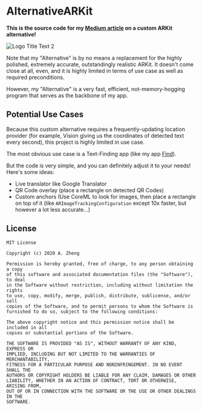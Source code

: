 # AlternativeARKit
**This is the source code for my [Medium article](https://betterprogramming.pub/a-custom-alternative-to-arkit-c07961a38d2a?source=friends_link&sk=ed0c89157da6520e60179f07cb40f911) on a custom ARKit alternative!**

![][image]

Note that my "Alternative" is by no means a replacement for the highly polished, extremely accurate, outstandingly realistic ARKit. It doesn't come close at all, even, and it is highly limited in terms of use case as well as required preconditions.

However, my "Alternative" is a very fast, efficient, not-memory-hogging program that serves as the backbone of my app.

## Potential Use Cases
Because this custom alternative requires a frequently-updating location provider (for example, Vision giving us the coordinates of detected text every second), this project is highly limited in use case.

The most obvious use case is a Text-Finding app (like my app [Find](https://www.getfind.app/)).

But the code is very simple, and you can definitely adjust it to your needs!
Here's some ideas:

- Live translator like Google Translator
- QR Code overlay (place a rectangle on detected QR Codes)
- Custom anchors (Use CoreML to look for images, then place a rectangle on top of it (like `ARImageTrackingConfiguration` except 10x faster, but however a lot less accurate...)

[image]: https://raw.githubusercontent.com/zjohnzheng/AlternativeARKit/master/images/ARProjection.png "Logo Title Text 2"

## License
```
MIT License

Copyright (c) 2020 A. Zheng

Permission is hereby granted, free of charge, to any person obtaining a copy
of this software and associated documentation files (the "Software"), to deal
in the Software without restriction, including without limitation the rights
to use, copy, modify, merge, publish, distribute, sublicense, and/or sell
copies of the Software, and to permit persons to whom the Software is
furnished to do so, subject to the following conditions:

The above copyright notice and this permission notice shall be included in all
copies or substantial portions of the Software.

THE SOFTWARE IS PROVIDED "AS IS", WITHOUT WARRANTY OF ANY KIND, EXPRESS OR
IMPLIED, INCLUDING BUT NOT LIMITED TO THE WARRANTIES OF MERCHANTABILITY,
FITNESS FOR A PARTICULAR PURPOSE AND NONINFRINGEMENT. IN NO EVENT SHALL THE
AUTHORS OR COPYRIGHT HOLDERS BE LIABLE FOR ANY CLAIM, DAMAGES OR OTHER
LIABILITY, WHETHER IN AN ACTION OF CONTRACT, TORT OR OTHERWISE, ARISING FROM,
OUT OF OR IN CONNECTION WITH THE SOFTWARE OR THE USE OR OTHER DEALINGS IN THE
SOFTWARE.
```
